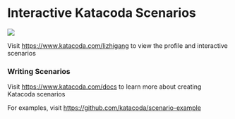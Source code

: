 # Interactive Katacoda Scenarios

[![](http://shields.katacoda.com/katacoda/lizhigang/count.svg)](https://www.katacoda.com/lizhigang "Get your profile on Katacoda.com")

Visit https://www.katacoda.com/lizhigang to view the profile and interactive scenarios

### Writing Scenarios
Visit https://www.katacoda.com/docs to learn more about creating Katacoda scenarios

For examples, visit https://github.com/katacoda/scenario-example
